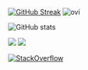 [![GitHub Streak](https://streak-stats.demolab.com/?user=ethanknights&theme=dark)](https://git.io/streak-stats)
<img src="https://github-readme-stats.vercel.app/api/top-langs?username=ethanknights&&hide_progress=true&hide=css,html,javascript,m&show_icons=true&locale=en&layout=compact&theme=chartreuse-dark" alt="ovi" />

![GitHub stats](https://github-readme-stats-sigma-five.vercel.app/api?username=ethanknights&show_icons=true&theme=transparent)

<img src="https://hits.seeyoufarm.com/api/count/incr/badge.svg?url=https%3A%2F%2Fgithub.com%2Fethanknights1212%2Fhit-counter" />

<img src="https://github-profile-trophy.vercel.app/?username=ethanknights" />



[![StackOverflow](https://github-readme-stackoverflow.vercel.app/?userID=13345850)](https://stackoverflow.com/users/13345850/ethanknights)
